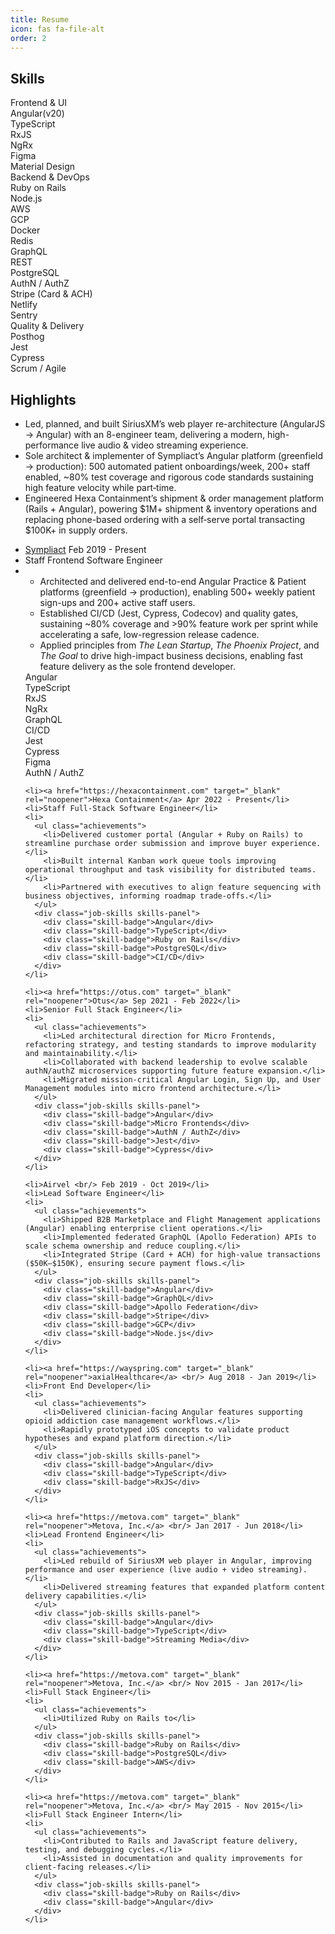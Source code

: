 ```yaml
---
title: Resume
icon: fas fa-file-alt
order: 2
---
```


<link rel="stylesheet" href="/assets/css/timeline-snippet.css">

## Skills
<div class="skills-groups">
  <div class="skills-group">
    <div class="skills-group-title">Frontend & UI</div>
    <div class="skills-panel">
      <div class="skill-badge">Angular(v20)</div>
      <div class="skill-badge">TypeScript</div>
      <div class="skill-badge">RxJS</div>
      <div class="skill-badge">NgRx</div>
      <div class="skill-badge">Figma</div>
      <div class="skill-badge">Material Design</div>
    </div>
  </div>
  <div class="skills-group">
    <div class="skills-group-title">Backend & DevOps</div>
    <div class="skills-panel">
      <div class="skill-badge">Ruby on Rails</div>
      <div class="skill-badge">Node.js</div>  
      <div class="skill-badge">AWS</div>
      <div class="skill-badge">GCP</div>
      <div class="skill-badge">Docker</div>
      <div class="skill-badge">Redis</div>
      <div class="skill-badge">GraphQL</div>
      <div class="skill-badge">REST</div>
      <div class="skill-badge">PostgreSQL</div>
      <div class="skill-badge">AuthN / AuthZ</div>
      <div class="skill-badge">Stripe (Card & ACH)</div>
      <div class="skill-badge">Netlify</div>
      <div class="skill-badge">Sentry</div>
    </div>
  </div>
  <div class="skills-group">
    <div class="skills-group-title">Quality & Delivery</div>
    <div class="skills-panel">
      <div class="skill-badge">Posthog</div>
      <div class="skill-badge">Jest</div>
      <div class="skill-badge">Cypress</div>
      <div class="skill-badge">Scrum / Agile</div>
    </div>
  </div>
</div>

## Highlights
<ul class="achievements">
  <li>Led, planned, and built SiriusXM’s web player re-architecture (AngularJS → Angular) with an 8-engineer team, delivering a modern, high-performance live audio & video streaming experience.</li>
  <li>Sole architect & implementer of Sympliact’s Angular platform (greenfield → production): 500 automated patient onboardings/week, 200+ staff enabled, ~80% test coverage and rigorous code standards sustaining high feature velocity while part‑time.</li>
  <li>Engineered Hexa Containment’s shipment & order management platform (Rails + Angular), powering $1M+ shipment & inventory operations and replacing phone-based ordering with a self‑serve portal transacting $100K+ in supply orders.</li>
</ul>

<div class="timeline body-4 line-4">
  <ul>
    <li><a href="https://sympliact.com" target="_blank" rel="noopener">Sympliact</a> Feb 2019 - Present</li>
    <li>Staff Frontend Software Engineer</li>
    <li>
      <ul class="achievements">
        <li>Architected and delivered end-to-end Angular Practice & Patient platforms (greenfield → production), enabling 500+ weekly patient sign-ups and 200+ active staff users.</li>
        <li>Established CI/CD (Jest, Cypress, Codecov) and quality gates, sustaining ~80% coverage and >90% feature work per sprint while accelerating a safe, low-regression release cadence.</li>
        <li>Applied principles from <em>The Lean Startup</em>, <em>The Phoenix Project</em>, and <em>The Goal</em> to drive high-impact business decisions, enabling fast feature delivery as the sole frontend developer.</li>
      </ul>
      <div class="job-skills skills-panel">
        <div class="skill-badge">Angular</div>
        <div class="skill-badge">TypeScript</div>
        <div class="skill-badge">RxJS</div>
        <div class="skill-badge">NgRx</div>
        <div class="skill-badge">GraphQL</div>
        <div class="skill-badge">CI/CD</div>
        <div class="skill-badge">Jest</div>
        <div class="skill-badge">Cypress</div>
        <div class="skill-badge">Figma</div>
        <div class="skill-badge">AuthN / AuthZ</div>
      </div>
    </li>

    <li><a href="https://hexacontainment.com" target="_blank" rel="noopener">Hexa Containment</a> Apr 2022 - Present</li>
    <li>Staff Full-Stack Software Engineer</li>
    <li>
      <ul class="achievements">
        <li>Delivered customer portal (Angular + Ruby on Rails) to streamline purchase order submission and improve buyer experience.</li>
        <li>Built internal Kanban work queue tools improving operational throughput and task visibility for distributed teams.</li>
        <li>Partnered with executives to align feature sequencing with business objectives, informing roadmap trade-offs.</li>
      </ul>
      <div class="job-skills skills-panel">
        <div class="skill-badge">Angular</div>
        <div class="skill-badge">TypeScript</div>
        <div class="skill-badge">Ruby on Rails</div>
        <div class="skill-badge">PostgreSQL</div>
        <div class="skill-badge">CI/CD</div>
      </div>
    </li>

    <li><a href="https://otus.com" target="_blank" rel="noopener">Otus</a> Sep 2021 - Feb 2022</li>
    <li>Senior Full Stack Engineer</li>
    <li>
      <ul class="achievements">
        <li>Led architectural direction for Micro Frontends, refactoring strategy, and testing standards to improve modularity and maintainability.</li>
        <li>Collaborated with backend leadership to evolve scalable authN/authZ microservices supporting future feature expansion.</li>
        <li>Migrated mission-critical Angular Login, Sign Up, and User Management modules into micro frontend architecture.</li>
      </ul>
      <div class="job-skills skills-panel">
        <div class="skill-badge">Angular</div>
        <div class="skill-badge">Micro Frontends</div>
        <div class="skill-badge">AuthN / AuthZ</div>
        <div class="skill-badge">Jest</div>
        <div class="skill-badge">Cypress</div>
      </div>
    </li>

    <li>Airvel <br/> Feb 2019 - Oct 2019</li>
    <li>Lead Software Engineer</li>
    <li>
      <ul class="achievements">
        <li>Shipped B2B Marketplace and Flight Management applications (Angular) enabling enterprise client operations.</li>
        <li>Implemented federated GraphQL (Apollo Federation) APIs to scale schema ownership and reduce coupling.</li>
        <li>Integrated Stripe (Card + ACH) for high-value transactions ($50K–$150K), ensuring secure payment flows.</li>
      </ul>
      <div class="job-skills skills-panel">
        <div class="skill-badge">Angular</div>
        <div class="skill-badge">GraphQL</div>
        <div class="skill-badge">Apollo Federation</div>
        <div class="skill-badge">Stripe</div>
        <div class="skill-badge">GCP</div>
        <div class="skill-badge">Node.js</div>
      </div>
    </li>

    <li><a href="https://wayspring.com" target="_blank" rel="noopener">axialHealthcare</a> <br/> Aug 2018 - Jan 2019</li>
    <li>Front End Developer</li>
    <li>
      <ul class="achievements">
        <li>Delivered clinician-facing Angular features supporting opioid addiction case management workflows.</li>
        <li>Rapidly prototyped iOS concepts to validate product hypotheses and expand platform direction.</li>
      </ul>
      <div class="job-skills skills-panel">
        <div class="skill-badge">Angular</div>
        <div class="skill-badge">TypeScript</div>
        <div class="skill-badge">RxJS</div>
      </div>
    </li>

    <li><a href="https://metova.com" target="_blank" rel="noopener">Metova, Inc.</a> <br/> Jan 2017 - Jun 2018</li>
    <li>Lead Frontend Engineer</li>
    <li>
      <ul class="achievements">
        <li>Led rebuild of SiriusXM web player in Angular, improving performance and user experience (live audio + video streaming).</li>
        <li>Delivered streaming features that expanded platform content delivery capabilities.</li>
      </ul>
      <div class="job-skills skills-panel">
        <div class="skill-badge">Angular</div>
        <div class="skill-badge">TypeScript</div>
        <div class="skill-badge">Streaming Media</div>
      </div>
    </li>

    <li><a href="https://metova.com" target="_blank" rel="noopener">Metova, Inc.</a> <br/> Nov 2015 - Jan 2017</li>
    <li>Full Stack Engineer</li>
    <li>
      <ul class="achievements">
        <li>Utilized Ruby on Rails to</li>
      </ul>
      <div class="job-skills skills-panel">
        <div class="skill-badge">Ruby on Rails</div>
        <div class="skill-badge">PostgreSQL</div>
        <div class="skill-badge">AWS</div>
      </div>
    </li>

    <li><a href="https://metova.com" target="_blank" rel="noopener">Metova, Inc.</a> <br/> May 2015 - Nov 2015</li>
    <li>Full Stack Engineer Intern</li>
    <li>
      <ul class="achievements">
        <li>Contributed to Rails and JavaScript feature delivery, testing, and debugging cycles.</li>
        <li>Assisted in documentation and quality improvements for client-facing releases.</li>
      </ul>
      <div class="job-skills skills-panel">
        <div class="skill-badge">Ruby on Rails</div>
        <div class="skill-badge">Angular</div>
      </div>
    </li>

  </ul>
</div>

